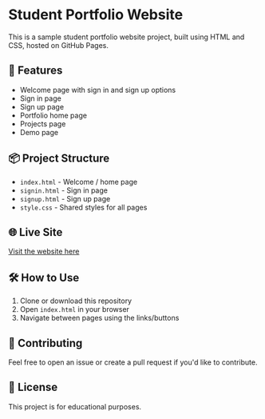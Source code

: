 # Student Portfolio Website

This is a sample student portfolio website project, built using HTML and CSS, hosted on GitHub Pages.

## 🚀 Features
- Welcome page with sign in and sign up options
- Sign in page
- Sign up page
- Portfolio home page
- Projects page
- Demo page

## 📦 Project Structure
- `index.html` - Welcome / home page
- `signin.html` - Sign in page
- `signup.html` - Sign up page
- `style.css` - Shared styles for all pages

## 🌐 Live Site
[Visit the website here](https://yourusername.github.io/your-repo-name/)

## 🛠 How to Use
1. Clone or download this repository
2. Open `index.html` in your browser
3. Navigate between pages using the links/buttons

## 🙌 Contributing
Feel free to open an issue or create a pull request if you'd like to contribute.

## 📄 License
This project is for educational purposes.
